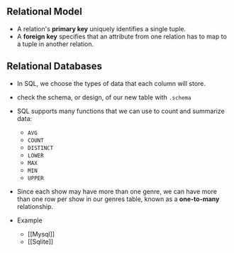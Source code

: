 ## Relational Model
- A relation's **primary key** uniquely identifies a single tuple.
- A **foreign key** specifies that an attribute from one relation has to map to a tuple in another relation.

## Relational Databases
- In SQL, we choose the types of data that each column will store.
- check the schema, or design, of our new table with `.schema`
- SQL supports many functions that we can use to count and summarize data:
	- `AVG`
	- `COUNT`
	- `DISTINCT`
	- `LOWER`
	- `MAX`
	- `MIN`
	- `UPPER`
- Since each show may have more than one genre, we can have more than one row per show in our genres table, known as a **one-to-many** relationship.

- Example
	- [[Mysql]]
	- [[Sqlite]]
